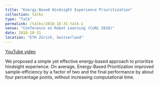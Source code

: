 ```yaml
---
title: "Energy-Based Hindsight Experience Prioritization"
collection: talks
type: "Talk"
permalink: /talks/2018-10-31-talk-1
venue: "Conference on Robot Learning (CoRL 2018)"
date: 2018-10-31
location: "ETH Zürich, Switzerland"
---
```


[YouTube video](https://youtu.be/IQ6X7el1P2M)

We proposed a simple yet effective energy-based approach to prioritize hindsight experience. On average, Energy-Based Prioritization improved sample-efficiency by a factor of two and the final performance by about four percentage points, without increasing computational time.
